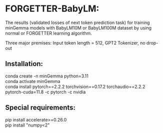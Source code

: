 # FORGETTER-BabyLM: 

The results (validated losses of next token prediction task) for training minGemma models with BabyLM10M or BabyLM100M dataset by using normal or FORGETTER learning algorithm.

Three major premises: Input token length = 512, GPT2 Tokenizer, no drop-out



## Installation:
conda create -n minGemma python=3.11  
conda activate minGemma  
conda install pytorch==2.2.2 torchvision==0.17.2 torchaudio==2.2.2 pytorch-cuda=11.8 -c pytorch -c nvidia  

## Special requirements:
pip install accelerate>=0.26.0  
pip install "numpy<2"

